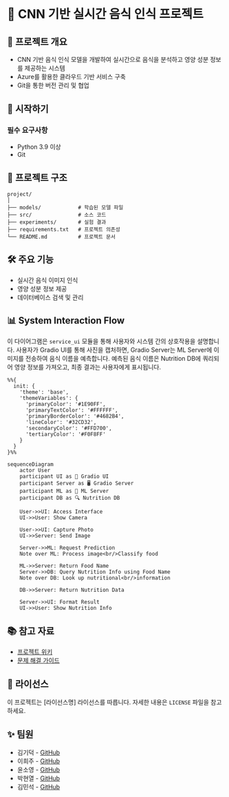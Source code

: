 # 🧠 CNN 기반 실시간 음식 인식 프로젝트

## 📝 프로젝트 개요
- CNN 기반 음식 인식 모델을 개발하여 실시간으로 음식을 분석하고 영양 성분 정보를 제공하는 시스템
- Azure를 활용한 클라우드 기반 서비스 구축
- Git을 통한 버전 관리 및 협업

## 🚀 시작하기

### 필수 요구사항
- Python 3.9 이상
- Git

## 📁 프로젝트 구조
```
project/
│
├── models/            # 학습된 모델 파일
├── src/               # 소스 코드
├── experiments/       # 실험 결과
├── requirements.txt   # 프로젝트 의존성
└── README.md          # 프로젝트 문서
```

## 🛠️ 주요 기능
- 실시간 음식 이미지 인식
- 영양 성분 정보 제공
- 데이터베이스 검색 및 관리

## 📊 System Interaction Flow
이 다이어그램은 `service_ui` 모듈을 통해 사용자와 시스템 간의 상호작용을 설명합니다. 사용자가 Gradio UI를 통해 사진을 캡처하면, Gradio Server는 ML Server에 이미지를 전송하여 음식 이름을 예측합니다. 예측된 음식 이름은 Nutrition DB에 쿼리되어 영양 정보를 가져오고, 최종 결과는 사용자에게 표시됩니다.

```mermaid
%%{
  init: {
    'theme': 'base',
    'themeVariables': {
      'primaryColor': '#1E90FF',
      'primaryTextColor': '#FFFFFF',
      'primaryBorderColor': '#4682B4',
      'lineColor': '#32CD32',
      'secondaryColor': '#FFD700',
      'tertiaryColor': '#F0F8FF'
    }
  }
}%%

sequenceDiagram
    actor User
    participant UI as 📱 Gradio UI
    participant Server as 🖥️ Gradio Server
    participant ML as 🤖 ML Server
    participant DB as 🔍 Nutrition DB
    
    User->>UI: Access Interface
    UI->>User: Show Camera
    
    User->>UI: Capture Photo
    UI->>Server: Send Image
    
    Server->>ML: Request Prediction
    Note over ML: Process image<br/>Classify food
    
    ML->>Server: Return Food Name
    Server->>DB: Query Nutrition Info using Food Name
    Note over DB: Look up nutritional<br/>information
    
    DB->>Server: Return Nutrition Data
    
    Server->>UI: Format Result
    UI->>User: Show Nutrition Info
```

## 📚 참고 자료
- [프로젝트 위키](https://github.com/ms-five-guys/food-decoder/wiki)
- [문제 해결 가이드](https://github.com/ms-five-guys/food-decoder/wiki)

## 📝 라이선스
이 프로젝트는 [라이선스명] 라이선스를 따릅니다. 자세한 내용은 `LICENSE` 파일을 참고하세요.

## ✨ 팀원
- 김기덕 - [GitHub](https://github.com/GideokKim)
- 이희주 - [GitHub](https://github.com/YiHeeJu)
- 윤소영 - [GitHub](https://github.com/Yoonsoyoung02)
- 박현열 - [GitHub](https://github.com/yoplnaa)
- 김민석 - [GitHub](https://github.com/BrianK64)
